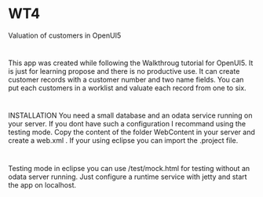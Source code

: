 # WT4
Valuation of customers in OpenUI5
#
This app was created while following the Walkthroug tutorial for OpenUI5. It is just for learning propose and there is no productive use.
 It can create customer records with a customer number and two name fields. You can put each customers in a worklist and valuate each record from one to six.
#
INSTALLATION
You need a small database and an odata service running on your server. If you dont have such a configuration I recommand using the testing mode.
Copy the content of the folder WebContent in your server and create a web.xml . If your using eclipse you can import the .project file. 
#
Testing mode
in eclipse you can use /test/mock.html for testing without an odata server running. Just configure a runtime service with jetty and start the app on localhost.   
